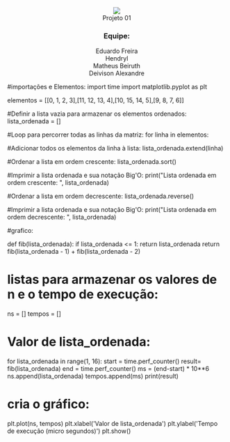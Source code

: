
<div align="center">
    <img src="https://user-images.githubusercontent.com/80292331/228837470-aeee2713-f2a0-478c-b26b-6ef1b6855eed.png"
</div><br>
Projeto 01
    <h3>Equipe:</h3>
    <p color="red">
        Eduardo Freira<br>
        Hendryl<br>
        Matheus Beiruth<br>
        Deivison Alexandre
    </p>
<div align = "left">
#importações e Elementos:
import time
import matplotlib.pyplot as plt

elementos = [[0, 1, 2, 3],[11, 12, 13, 4],[10, 15, 14, 5],[9, 8, 7, 6]]

#Definir a lista vazia para armazenar os elementos ordenados:
lista_ordenada = []

#Loop para percorrer todas as linhas da matriz:
for linha in elementos:

#Adicionar todos os elementos da linha à lista:
    lista_ordenada.extend(linha)

#Ordenar a lista em ordem crescente:
    lista_ordenada.sort()

#Imprimir a lista ordenada e sua notação Big'O:
print("Lista ordenada em ordem crescente: ", lista_ordenada)

#Ordenar a lista em ordem decrescente:
lista_ordenada.reverse()

#Imprimir a lista ordenada e sua notação Big'O:
print("Lista ordenada em ordem decrescente: ", lista_ordenada)
    
#grafico:

def fib(lista_ordenada):
    if lista_ordenada <= 1:
        return lista_ordenada
    return fib(lista_ordenada - 1) + fib(lista_ordenada - 2)

# listas para armazenar os valores de n e o tempo de execução:
ns = []
tempos = []

# Valor de lista_ordenada:
for lista_ordenada in range(1, 16):
    start = time.perf_counter()
    result= fib(lista_ordenada)
    end = time.perf_counter()
    ms = (end-start) * 10**6
    ns.append(lista_ordenada)
    tempos.append(ms)
print(result)
# cria o gráfico:
plt.plot(ns, tempos)
plt.xlabel('Valor de lista_ordenada')
plt.ylabel('Tempo de execução (micro segundos)')
plt.show()

</div>
